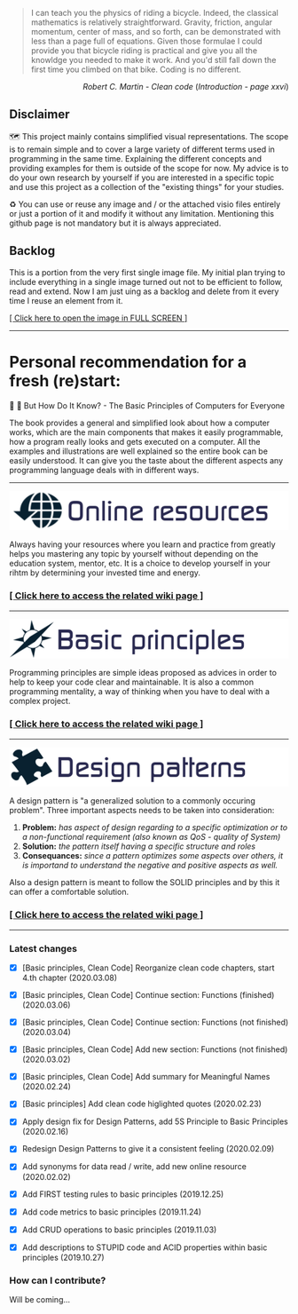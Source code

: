 > I can teach you the physics of riding a bicycle. Indeed, the classical mathematics is relatively straightforward. Gravity, friction, angular momentum, center of mass, and so forth, can be demonstrated with less than a page full of equations. Given those formulae I could provide you that bicycle riding is practical and give you all the knowldge you needed to make it work. And you'd still fall down the first time you climbed on that bike. Coding is no different.
<p align="right"><cite>Robert C. Martin - Clean code</cite> (<i>Introduction - page xxvi</i>) </p>

## Disclaimer
:world_map: This project mainly contains simplified visual representations. The scope is to remain simple and to cover a large variety of different terms used in programming in the same time. Explaining the different concepts and providing examples for them is outside of the scope for now. My advice is to do your own research by yourself if you are interested in a specific topic and use this project as a collection of the "existing things" for your studies.

:recycle: You can use or reuse any image and / or the attached visio files entirely or just a portion of it and modify it without any limitation. Mentioning this github page is not mandatory but it is always appreciated.

## Backlog

This is a portion from the very first single image file. My initial plan trying to include everything in a single image turned out not to be efficient to follow, read and extend. Now I am just uing as a backlog and delete from it every time I reuse an element from it.

[[ Click here to open the image in FULL SCREEN ]](https://raw.githubusercontent.com/CyberDani/personal-roadmap/master/ProgrammingRoadMap.png)
___

# Personal recommendation for a fresh (re)start:

:blue_book: :sparkling_heart: But How Do It Know? - The Basic Principles of Computers for Everyone

The book provides a general and simplified look about how a computer works, which are the main components that makes it easily programmable, how a program really looks and gets executed on a computer. All the examples and illustrations are well explained so the entire book can be easily understood. It can give you the taste about the different aspects any programming language deals with in different ways.

___

![topics/Online-resources](topics/onlineResources.png "online resources")

Always having your resources where you learn and practice from greatly helps you mastering any topic by yourself without depending on the education system, mentor, etc. It is a choice to develop yourself in your rihtm by determining your invested time and energy.

### [[ Click here to access the related wiki page ]](https://github.com/CyberDani/Programming-puzzle-pieces/wiki/Online-Resources)
___

![topics/basicPrinciples.png](topics/basicPrinciples.png)

Programming principles are simple ideas proposed as advices in order to help to keep your code clear and maintainable. It is also a common programming mentality, a way of thinking when you have to deal with a complex project.

### [[ Click here to access the related wiki page ]](https://github.com/CyberDani/Programming-puzzle-pieces/wiki/Basic-Principles)

___

![topics/designPatterns.png](topics/designPatterns.png)

A design pattern is "a generalized solution to a commonly occuring problem". Three important aspects needs to be taken into consideration: 
1. **Problem:** _has aspect of design regarding to a specific optimization or to a non-functional requirement (also known as QoS - quality of System)_
2. **Solution:** _the pattern itself having a specific structure and roles_
3. **Consequances:** _since a pattern optimizes some aspects over others, it is importand to understand the negative and positive aspects as well._

Also a design pattern is meant to follow the SOLID principles and by this it can offer a comfortable solution.

### [[ Click here to access the related wiki page ]](https://github.com/CyberDani/Programming-puzzle-pieces/wiki/Design-Patterns)

___

### Latest changes

- [x] [Basic principles, Clean Code] Reorganize clean code chapters, start 4.th chapter (2020.03.08)
- [x] [Basic principles, Clean Code] Continue section: Functions (finished) (2020.03.06)
- [x] [Basic principles, Clean Code] Continue section: Functions (not finished) (2020.03.04)
- [x] [Basic principles, Clean Code] Add new section: Functions (not finished) (2020.03.02)
- [x] [Basic principles, Clean Code] Add summary for Meaningful Names (2020.02.24)
- [x] [Basic principles] Add clean code higlighted quotes (2020.02.23)
- [x] Apply design fix for Design Patterns, add 5S Principle to Basic Principles (2020.02.16)
- [x] Redesign Design Patterns to give it a consistent feeling (2020.02.09)
- [x] Add synonyms for data read / write, add new online resource (2020.02.02)
- [x] Add FIRST testing rules to basic principles (2019.12.25)
- [x] Add code metrics to basic principles (2019.11.24)
- [x] Add CRUD operations to basic principles (2019.11.03)
- [x] Add descriptions to STUPID code and ACID properties within basic principles (2019.10.27)


### How can I contribute?
Will be coming...
